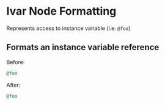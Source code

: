 <!-- BEGIN_AUTOGENERATED -->

# Ivar Node Formatting

Represents access to instance variable (i.e. `@foo`)

<!-- END_AUTOGENERATED -->

## Formats an instance variable reference

Before:

```ruby
@foo
```

After:

```ruby
@foo
```
